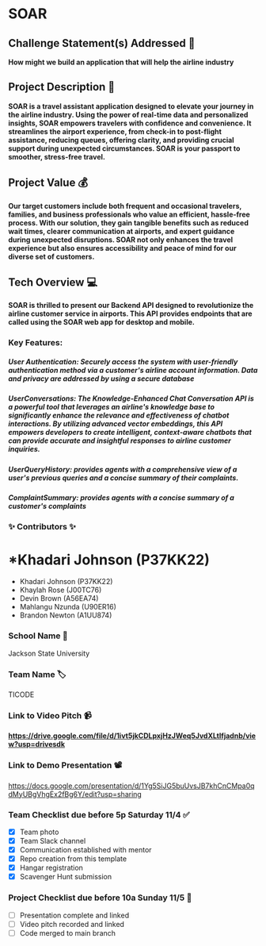 # SOAR

## Challenge Statement(s) Addressed 🎯
**How might we build an application that will help the airline industry**

## Project Description 🤯
**SOAR is a travel assistant application designed to elevate your journey in the airline industry. Using the power of real-time data and personalized insights, SOAR empowers travelers with confidence and convenience. It streamlines the airport experience, from check-in to post-flight assistance, reducing queues, offering clarity, and providing crucial support during unexpected circumstances. SOAR is your passport to smoother, stress-free travel.**

## Project Value 💰
**Our target customers include both frequent and occasional travelers, families, and business professionals who value an efficient, hassle-free process. With our solution, they gain tangible benefits such as reduced wait times, clearer communication at airports, and expert guidance during unexpected disruptions. SOAR not only enhances the travel experience but also ensures accessibility and peace of mind for our diverse set of customers.**


## Tech Overview 💻
**SOAR is thrilled to present our Backend API designed to revolutionize the airline customer service in airports.
This API provides endpoints that are called using the SOAR web app for desktop and mobile.**
### Key Features:
##### User Authentication: Securely access the system with user-friendly authentication method via a customer's airline account information. Data and privacy are addressed by using a secure database
##### UserConversations: The Knowledge-Enhanced Chat Conversation API is a powerful tool that leverages an airline's knowledge base to significantly enhance the relevance and effectiveness of chatbot interactions. By utilizing advanced vector embeddings, this API empowers developers to create intelligent, context-aware chatbots that can provide accurate and insightful responses to airline customer inquiries.
##### UserQueryHistory: provides agents with a comprehensive view of a user's previous queries and a concise summary of their complaints.
##### ComplaintSummary: provides agents with a concise summary of a customer's complaints


### ✨ Contributors ✨

*Khadari Johnson (P37KK22)
=======
* Khadari Johnson (P37KK22)
* Khaylah Rose (J00TC76)
* Devin Brown (A56EA74)
* Mahlangu Nzunda (U90ER16)
* Brandon Newton (A1UU874)

### School Name 🏫
Jackson State University

### Team Name 🏷
TICODE

### Link to Video Pitch 📹
**https://drive.google.com/file/d/1ivt5jkCDLpxjHzJWeq5JvdXLtlfjadnb/view?usp=drivesdk**

### Link to Demo Presentation 📽
https://docs.google.com/presentation/d/1Yg5SiJG5buUvsJB7khCnCMpa0qdMyUBgVhgEx2fBg6Y/edit?usp=sharing

### Team Checklist due before 5p Saturday 11/4 ✅
- [x] Team photo
- [x] Team Slack channel
- [x] Communication established with mentor
- [x] Repo creation from this template
- [x] Hangar registration
- [x] Scavenger Hunt submission

### Project Checklist due before 10a Sunday 11/5 🏁
- [ ] Presentation complete and linked
- [ ] Video pitch recorded and linked
- [ ] Code merged to main branch
